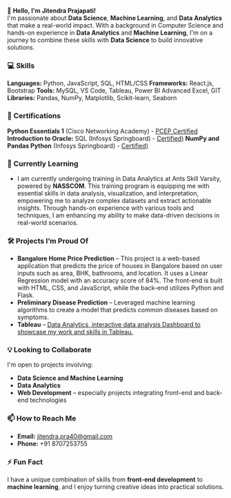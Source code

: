 
👋 **Hello, I'm Jitendra Prajapati!**  
I'm passionate about **Data Science**, **Machine Learning**, and **Data Analytics** that make a real-world impact. With a background in Computer Science and hands-on experience in **Data Analytics** and **Machine Learning**, I'm on a journey to combine these skills with **Data Science** to build innovative solutions.

### 💻 Skills
**Languages:** Python, JavaScript, SQL, HTML/CSS
**Frameworks:** React.js, Bootstrap
**Tools:** MySQL, VS Code, Tableau, Power BI Advanced Excel, GIT
**Libraries:** Pandas, NumPy, Matplotlib, Scikit-learn, Seaborn

### 📖 Certifications
**Python Essentials 1** (Cisco Networking Academy) - [PCEP Certified](https://drive.google.com/file/d/1vZZoU7CnaldYATEbj0ELcuFVDqFnLu7o/view?usp=sharing)
**Introduction to Oracle:** SQL (Infosys Springboard) - [Certified)](https://drive.google.com/file/d/1zQG27xC0SCTqRISiEMbXRkLeCfb2Tz9_/view?usp=sharing)
**NumPy and Pandas Python** (Infosys Springboard) - [Certified)](https://drive.google.com/file/d/1Vu5ZUuCUp8L-w-K_4J4TU124abvMbY_x/view?usp=sharing)

### 🌱 Currently Learning
- I am currently undergoing training in Data Analytics at Ants Skill Varsity, powered by **NASSCOM**. This training program is equipping me with essential skills in data analysis, visualization, and interpretation, empowering me to analyze complex datasets and extract actionable insights. Through hands-on experience with various tools and techniques, I am enhancing my ability to make data-driven decisions in real-world scenarios.
  
### 🛠️ Projects I’m Proud Of
- **Bangalore Home Price Prediction** – This project is a web-based application that predicts the price of houses in Bangalore based on user inputs such as area, BHK, bathrooms, and location. It uses a Linear Regression model with an accuracy score of 84%. The front-end is built with HTML, CSS, and JavaScript, while the back-end utilizes Python and Flask.
- **Preliminary Disease Prediction** – Leveraged machine learning algorithms to create a model that predicts common diseases based on symptoms.
- **Tableau** – [Data Analytics, interactive data analysis Dashboard to showcase my work and skills in Tableau.
](https://public.tableau.com/app/profile/jitendra.prajapati6443/vizzes)
### 💡 Looking to Collaborate
I'm open to projects involving:
- **Data Science and Machine Learning**
- **Data Analytics**
- **Web Development** – especially projects integrating front-end and back-end technologies

### 📫 How to Reach Me
- **Email:** jitendra.pra40@gmail.com
- **Phone:** +91 8707253755

### ⚡ Fun Fact
I have a unique combination of skills from **front-end development** to **machine learning**, and I enjoy turning creative ideas into practical solutions.

